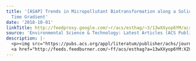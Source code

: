 ```yaml
---
title: '[ASAP] Trends in Micropollutant Biotransformation along a Solids Retention
  Time Gradient'
date: '2018-10-01'
linkTitle: http://feedproxy.google.com/~r/acs/esthag/~3/13wXXyop6YM/acs.est.8b02763
source: 'Environmental Science & Technology: Latest Articles (ACS Publications)'
description: |-
  <p><img src="https://pubs.acs.org/appl/literatum/publisher/achs/journals/content/esthag/0/esthag.ahead-of-print/acs.est.8b02763/20181001/images/medium/es-2018-02763w_0002.gif" alt="TOC Graphic"/></p><div><cite>Environmental Science & Technology</cite></div><div>DOI: 10.1021/acs.est.8b02763</div><div class="feedflare">
  <a href="http://feeds.feedburner.com/~ff/acs/esthag?a=13wXXyop6YM:XZCDqjMwu0k:yIl2AUoC8zA"><img src="http://feeds.feedburner.com/~ff/acs/esthag?d=yIl2AUoC8zA" border="0"></img></a>
---
```

